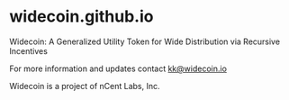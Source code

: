 # widecoin.github.io
 Widecoin: A Generalized Utility Token for Wide Distribution via Recursive Incentives 
 
 For more information and updates contact kk@widecoin.io
 
 
 
 
 
 
 
 
 
 Widecoin is a project of nCent Labs, Inc.
